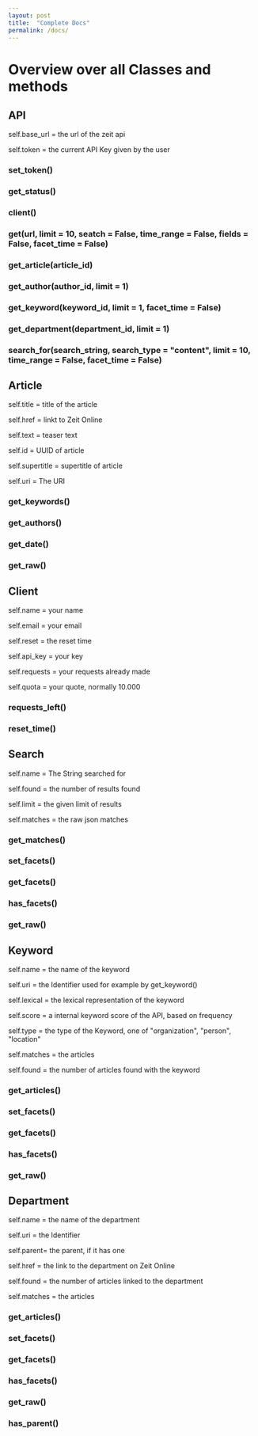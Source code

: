 ```yaml
---
layout: post
title:  "Complete Docs"
permalink: /docs/
---
```


# Overview over all Classes and methods

## API 

self.base_url = the url of the zeit api

self.token = the current API Key given by the user

### set_token()

### get_status()

### client()



### get(url, limit = 10, seatch = False, time_range = False, fields = False, facet_time = False)



### get_article(article_id)

### get_author(author_id, limit = 1)

### get_keyword(keyword_id, limit = 1, facet_time = False)

### get_department(department_id, limit = 1)



### search_for(search_string, search_type = "content", limit = 10, time_range = False, facet_time = False)



## Article
self.title = title of the article

self.href = linkt to Zeit Online

self.text = teaser text

self.id = UUID of article

self.supertitle = supertitle of article

self.uri = The URI

### get_keywords()

### get_authors()

### get_date()

### get_raw()



## Client

self.name = your name 

self.email = your email

self.reset = the reset time

self.api_key = your key

self.requests = your requests already made

self.quota = your quote, normally 10.000

### requests_left()

### reset_time()



## Search

self.name = The String searched for

self.found = the number of results found

self.limit = the given limit of results

self.matches = the raw json matches

### get_matches()

### set_facets()

### get_facets()

### has_facets()

### get_raw()



## Keyword

self.name = the name of the keyword

self.uri = the Identifier used for example by get_keyword()

self.lexical = the lexical representation of the keyword

self.score = a internal keyword score of the API, based on frequency

self.type = the type of the Keyword, one of "organization", "person", "location"

self.matches = the articles

self.found = the number of articles found with the keyword

### get_articles()

### set_facets()

### get_facets()

### has_facets()

### get_raw()



## Department

self.name = the name of the department

self.uri = the Identifier 

self.parent= the parent, if it has one

self.href = the link to the department on Zeit Online

self.found =  the number of articles linked to the department

self.matches = the articles

### get_articles()

### set_facets()

### get_facets()

### has_facets()

### get_raw()

### has_parent()